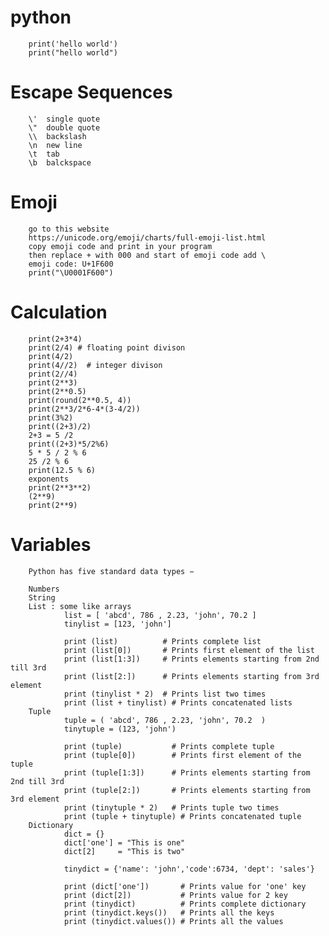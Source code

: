 # python
        print('hello world') 
        print("hello world")

# Escape Sequences
        \'  single quote
        \"  double quote
        \\  backslash
        \n  new line
        \t  tab
        \b  balckspace
# Emoji 
        go to this website 
        https://unicode.org/emoji/charts/full-emoji-list.html
        copy emoji code and print in your program
        then replace + with 000 and start of emoji code add \
        emoji code: U+1F600 
        print("\U0001F600")
# Calculation
        print(2+3*4)
        print(2/4) # floating point divison
        print(4/2)
        print(4//2)  # integer divison
        print(2//4)
        print(2**3)
        print(2**0.5)
        print(round(2**0.5, 4))
        print(2**3/2*6-4*(3-4/2))
        print(3%2)
        print((2+3)/2)
        2+3 = 5 /2
        print((2+3)*5/2%6)
        5 * 5 / 2 % 6
        25 /2 % 6
        print(12.5 % 6)
        exponents
        print(2**3**2)
        (2**9)
        print(2**9)
# Variables
        Python has five standard data types −

        Numbers
        String
        List : some like arrays
                list = [ 'abcd', 786 , 2.23, 'john', 70.2 ]
                tinylist = [123, 'john']

                print (list)          # Prints complete list
                print (list[0])       # Prints first element of the list
                print (list[1:3])     # Prints elements starting from 2nd till 3rd 
                print (list[2:])      # Prints elements starting from 3rd element
                print (tinylist * 2)  # Prints list two times
                print (list + tinylist) # Prints concatenated lists
        Tuple
                tuple = ( 'abcd', 786 , 2.23, 'john', 70.2  )
                tinytuple = (123, 'john')

                print (tuple)           # Prints complete tuple
                print (tuple[0])        # Prints first element of the tuple
                print (tuple[1:3])      # Prints elements starting from 2nd till 3rd 
                print (tuple[2:])       # Prints elements starting from 3rd element
                print (tinytuple * 2)   # Prints tuple two times
                print (tuple + tinytuple) # Prints concatenated tuple
        Dictionary
                dict = {}
                dict['one'] = "This is one"
                dict[2]     = "This is two"

                tinydict = {'name': 'john','code':6734, 'dept': 'sales'}

                print (dict['one'])       # Prints value for 'one' key
                print (dict[2])           # Prints value for 2 key
                print (tinydict)          # Prints complete dictionary
                print (tinydict.keys())   # Prints all the keys
                print (tinydict.values()) # Prints all the values